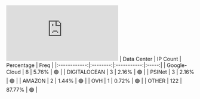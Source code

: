 ![Diagramm](https://github.com/obajay/StateSync-snapshots/blob/main/Projects/Lava/1/README.md)
| Data Center | IP Count | Percentage | Freq |
|:------------:|:--------:|:-----------:|:-----:|
| Google-Cloud | 8 | 5.76% | 🟢 |
| DIGITALOCEAN | 3 | 2.16% | 🟢 |
| PSINet | 3 | 2.16% | 🟢 |
| AMAZON | 2 | 1.44% | 🟢 |
| OVH | 1 | 0.72% | 🟢 |
| OTHER | 122 | 87.77% | 🟢 |